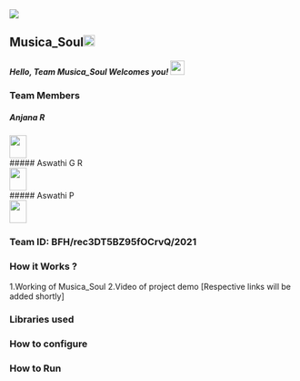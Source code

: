 <img src="https://trello-attachments.s3.amazonaws.com/542e9c6316504d5797afbfb9/542e9c6316504d5797afbfc1/39dee8d993841943b5723510ce663233/Frame_19.png">

## Musica_Soul<img src="https://notion-emojis.s3-us-west-2.amazonaws.com/v0/svg-twitter/1f3b5.svg" width=20px>
##### Hello, Team Musica_Soul Welcomes you! <img src="https://media.tenor.com/images/b352bb5a70f1aa0346c5cf6def25f6f0/tenor.gif" width="25px" >
### Team Members

##### Anjana R
<div align="left"><img src="https://avatars.githubusercontent.com/u/9919?s=280&v=4" width="30" height="40" ></div>
##### Aswathi G R  <div align="left">
<img src="https://upload.wikimedia.org/wikipedia/commons/9/91/Octicons-mark-github.svg" width="30" height="40"  >
      </div>    
##### Aswathi P <div align="left"> <img src="https://upload.wikimedia.org/wikipedia/commons/9/91/Octicons-mark-github.svg" width="30" height="40" ></div>
  
### Team ID: BFH/rec3DT5BZ95fOCrvQ/2021
### How it Works ?
1.Working of Musica_Soul
2.Video of project demo
[Respective links will be added shortly]

### Libraries used

### How to configure
### How to Run
